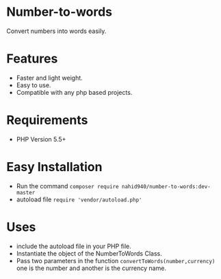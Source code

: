 # Number-to-words
Convert numbers into words easily.

# Features
* Faster and light weight.
* Easy to use.
* Compatible with any php based projects.

# Requirements
* PHP Version 5.5+

# Easy Installation
* Run the command
 `composer require nahid940/number-to-words:dev-master`
 * autoload file 
 `require 'vendor/autoload.php'`
 
# Uses
* include the autoload file in your PHP file.
* Instantiate the object of the NumberToWords Class.
* Pass two parameters in the function `convertToWords(number,currency)` one is the number and 
    another is the currency name.
 


 
